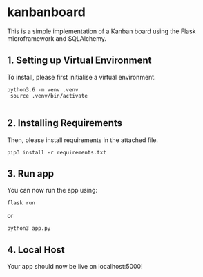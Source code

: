 # kanbanboard

This is a simple implementation of a Kanban board using the Flask microframework and SQLAlchemy. 


## 1. Setting up Virtual Environment 

To install, please first initialise a virtual environment. 
```
python3.6 -m venv .venv
 source .venv/bin/activate
 
```


## 2. Installing Requirements 

Then, please install requirements in the attached file. 

```pip3 install -r requirements.txt ```

## 3. Run app 

You can now run the app using: 

```flask run ```

or 

```python3 app.py```

## 4. Local Host

Your app should now be live on localhost:5000! 